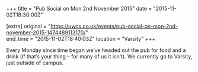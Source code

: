 +++
title = "Pub Social on Mon 2nd November 2015"
date = "2015-11-02T18:30:00Z"

[extra]
original = "https://uwcs.co.uk/events/pub-social-on-mon-2nd-november-2015-1474489113170/"    
end_time = "2015-11-02T18:40:03Z"
location = "Varsity"
+++

Every Monday since time began we’ve headed out the pub for food and a drink (if that’s your thing – for many of us it isn’t). We currently go to Varsity, just outside of campus.

